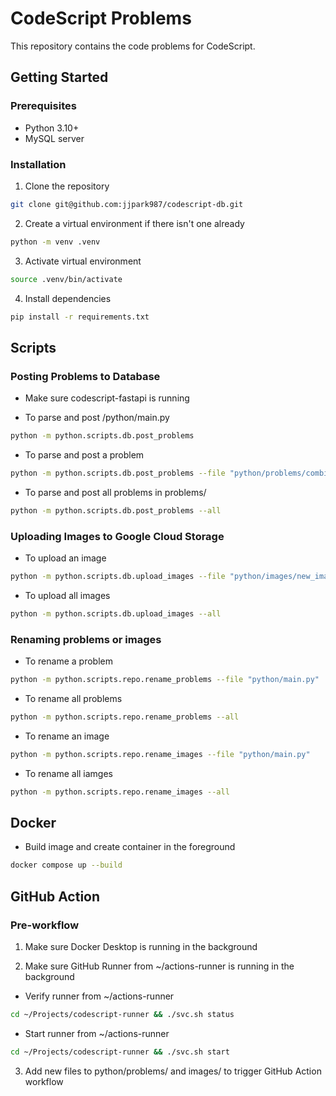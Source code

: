 # CodeScript Problems

This repository contains the code problems for CodeScript.

## Getting Started

### Prerequisites

- Python 3.10+
- MySQL server

### Installation

1. Clone the repository

```zsh
git clone git@github.com:jjpark987/codescript-db.git
```

2. Create a virtual environment if there isn't one already

```zsh
python -m venv .venv
```

3. Activate virtual environment

```zsh
source .venv/bin/activate
```

4. Install dependencies

```zsh
pip install -r requirements.txt
```

## Scripts

### Posting Problems to Database

- Make sure codescript-fastapi is running

- To parse and post /python/main.py

```zsh
python -m python.scripts.db.post_problems
```

- To parse and post a problem

```zsh
python -m python.scripts.db.post_problems --file "python/problems/combinatorics/counting/new_problem.py"
```

- To parse and post all problems in problems/

```zsh
python -m python.scripts.db.post_problems --all
```

### Uploading Images to Google Cloud Storage

- To upload an image

```zsh
python -m python.scripts.db.upload_images --file "python/images/new_image.png"
```

- To upload all images

```zsh
python -m python.scripts.db.upload_images --all
```

### Renaming problems or images

- To rename a problem

```zsh
python -m python.scripts.repo.rename_problems --file "python/main.py"
```

- To rename all problems

```zsh
python -m python.scripts.repo.rename_problems --all
```

- To rename an image

```zsh
python -m python.scripts.repo.rename_images --file "python/main.py"
```

- To rename all iamges

```zsh
python -m python.scripts.repo.rename_images --all
```

## Docker

- Build image and create container in the foreground

```zsh
docker compose up --build
```

## GitHub Action

### Pre-workflow

1. Make sure Docker Desktop is running in the background

2. Make sure GitHub Runner from ~/actions-runner is running in the background

- Verify runner from ~/actions-runner

```zsh
cd ~/Projects/codescript-runner && ./svc.sh status
```

- Start runner from ~/actions-runner

```zsh
cd ~/Projects/codescript-runner && ./svc.sh start
```

3. Add new files to python/problems/ and images/ to trigger GitHub Action workflow
